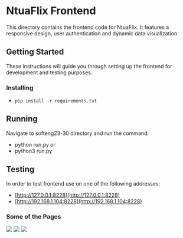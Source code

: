 # **NtuaFlix Frontend**
This directory contains the frontend code for NtuaFlix. It features a responsive design, user authentication and dynamic data visualization

## **Getting Started**
These instructions will guide you through setting up the frontend for development and testing purposes.

### **Installing**
- ``` pip install -r requirements.txt ```

 ## **Running**
 Navigate to softeng23-30 directory and run the command:
   - python run.py or
   - python3 run.py

## **Testing**
In order to test frontend use on one of the following addresses:
  - [http://127.0.0.1:8228](http://127.0.0.1:8228)
  - [http://192.168.1.104:8228](http://192.168.1.104:8228)
### **Some of the Pages**
![](https://github.com/ntua/softeng23-30/blob/main/assets/frontend-landing-1.png)
![](https://github.com/ntua/softeng23-30/blob/main/assets/frontend-landing-2.png)
![](https://github.com/ntua/softeng23-30/blob/main/assets/frontend-1-ezgif.com-video-to-gif-converter.gif
)

